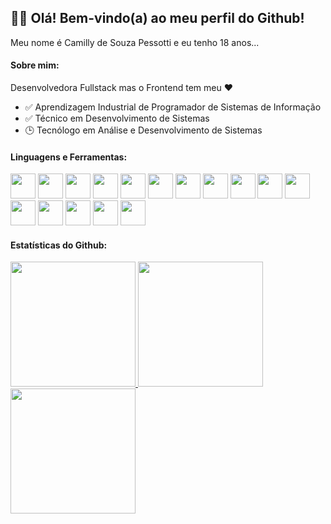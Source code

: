 <div>
  <div>
    <h2>👋🏻 Olá! Bem-vindo(a) ao meu perfil do Github!</h2>
    <p>Meu nome é Camilly de Souza Pessotti e eu tenho 18 anos...</p>
  </div>
  <div>
    <h4>Sobre mim:</h4>
    <p>Desenvolvedora Fullstack mas o Frontend tem meu ❤</p>
    <ul>
      <li>✅ Aprendizagem Industrial de Programador de Sistemas de Informação</li>
      <li>✅ Técnico em Desenvolvimento de Sistemas</li>
      <li>🕒 Tecnólogo em Análise e Desenvolvimento de Sistemas</li>
    </ul>
  </div>
  <!--<div>
    <h4>Contato:</h4>
    <div>
      <a href="#"></a>
    </div>
  </div>-->

  <div>
    <h4>Linguagens e Ferramentas:</h4>
    <div>
      <img height="40em" src="https://cdn.jsdelivr.net/gh/devicons/devicon/icons/intellij/intellij-original.svg" />
      <img height="40em" src="https://cdn.jsdelivr.net/gh/devicons/devicon/icons/java/java-original.svg" />
      <img height="40em" src="https://cdn.jsdelivr.net/gh/devicons/devicon/icons/python/python-original.svg" />
      <img height="40em" src="https://cdn.jsdelivr.net/gh/devicons/devicon/icons/spring/spring-original.svg" />
      <img height="40em" src="https://cdn.jsdelivr.net/gh/devicons/devicon/icons/figma/figma-original.svg" />
      <img height="40em" src="https://cdn.jsdelivr.net/gh/devicons/devicon/icons/vscode/vscode-original.svg" />
      <img height="40em" src="https://cdn.jsdelivr.net/gh/devicons/devicon/icons/html5/html5-original.svg" />
      <img height="40em" src="https://cdn.jsdelivr.net/gh/devicons/devicon/icons/css3/css3-original.svg" />
      <img height="40em" src="https://cdn.jsdelivr.net/gh/devicons/devicon/icons/sass/sass-original.svg" />
      <img height="40em" src="https://cdn.jsdelivr.net/gh/devicons/devicon/icons/typescript/typescript-original.svg" />
      <img height="40em" src="https://cdn.jsdelivr.net/gh/devicons/devicon/icons/javascript/javascript-original.svg" />
      <img height="40em" src="https://cdn.jsdelivr.net/gh/devicons/devicon/icons/react/react-original.svg" />
      <img height="40em" src="https://cdn.jsdelivr.net/gh/devicons/devicon/icons/nodejs/nodejs-original.svg" />
      <img height="40em" src="https://cdn.jsdelivr.net/gh/devicons/devicon/icons/mysql/mysql-original-wordmark.svg" />
      <!-- <img height="40em" src="https://cdn.jsdelivr.net/gh/devicons/devicon/icons/docker/docker-original.svg" /> -->
      <img height="40em" src="https://cdn.jsdelivr.net/gh/devicons/devicon/icons/npm/npm-original-wordmark.svg" />
      <img height="40em" src="https://cdn.jsdelivr.net/gh/devicons/devicon/icons/git/git-original.svg" />
    </div>
  </div>
  <div>
    <h4>Estatísticas do Github:</h4>
    <div>
      <a href="https://github.com/pessotticamilly">
        <img height="200em" src="https://github-readme-stats.vercel.app/api/top-langs/?username=pessotticamilly&layout=compact&langs_count=8&theme=dracula"/>
        <img height="200em" src="https://github-readme-stats.vercel.app/api?username=pessotticamilly&show_icons=true&theme=dracula&include_all_commits=true&count_private=true"/>
        <img height="200em" src="https://github-readme-streak-stats.herokuapp.com/?user=pessotticamilly&theme=dracula"/>
      </a>
    </div>
  </div>
</div>
